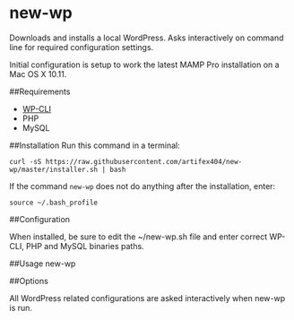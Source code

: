 # new-wp
Downloads and installs a local WordPress. Asks interactively on command line for required configuration settings.

Initial configuration is setup to work the latest MAMP Pro installation on a Mac OS X 10.11.

##Requirements

* [WP-CLI](http://wp-cli.org/)
* PHP
* MySQL

##Installation
Run this command in a terminal:

`curl -sS https://raw.githubusercontent.com/artifex404/new-wp/master/installer.sh | bash`

If the command `new-wp` does not do anything after the installation, enter:

`source ~/.bash_profile`

##Configuration

When installed, be sure to edit the ~/new-wp.sh file and enter correct WP-CLI, PHP and MySQL binaries paths.

##Usage
new-wp

##Options

All WordPress related configurations are asked interactively when new-wp is run.